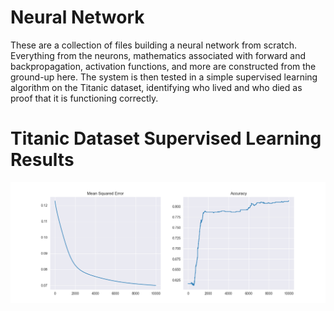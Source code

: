 # Neural Network
These are a collection of files building a neural network from scratch. Everything from the neurons, mathematics associated with forward and backpropagation, activation functions, and more are constructed from the ground-up here. The system is then tested in a simple supervised learning algorithm on the Titanic dataset, identifying who lived and who died as proof that it is functioning correctly.

# Titanic Dataset Supervised Learning Results
![Training](https://github.com/A-r-s-h-i-a/Personal-Projects/blob/main/NN%20from%20Scratch/Titanic%20Training.png)
